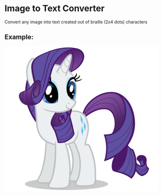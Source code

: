# Image to Text Converter
Convert any image into text created out of braille (2x4 dots) characters

## Example:

![Rarity](rarity.png)

